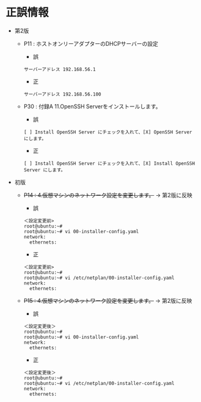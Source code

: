 # 正誤情報

* 第2版  
  
  * P11 : ホストオンリーアダプターのDHCPサーバーの設定
    * 誤
    ```
    サーバーアドレス 192.168.56.1
    ```

    * 正
    ```
    サーバーアドレス 192.168.56.100
    ```

  * P30 : 付録A 11.OpenSSH Serverをインストールします。
    * 誤
    ```
    [ ] Install OpenSSH Server にチェックを入れて、[X] OpenSSH Server にします。
    ```

    * 正
    ```
    [ ] Install OpenSSH Server にチェックを入れて、[X] Install OpenSSH Server にします。
    ```

  
* 初版
  * ~~P14 : 4.仮想マシンのネットワーク設定を変更します。~~ → 第2版に反映 
    * 誤
    ```
    ＜設定変更前>
    root@ubuntu:~#
    root@ubuntu:~# vi 00-installer-config.yaml
    network:
      ethernets:
    ```

    * 正
    ```
    ＜設定変更前>
    root@ubuntu:~#
    root@ubuntu:~# vi /etc/netplan/00-installer-config.yaml
    network:
      ethernets:
    ```
  
  * ~~P15 : 4.仮想マシンのネットワーク設定を変更します。~~ → 第2版に反映
    * 誤
    ```
    ＜設定変更後＞
    root@ubuntu:~#
    root@ubuntu:~# vi 00-installer-config.yaml
    network:
      ethernets:
    ```

    * 正
    ```
    ＜設定変更後＞
    root@ubuntu:~#
    root@ubuntu:~# vi /etc/netplan/00-installer-config.yaml
    network:
      ethernets:
    ```
